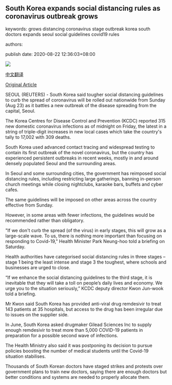 ## South Korea expands social distancing rules as coronavirus outbreak grows

keywords: grows distancing coronavirus stage outbreak korea south doctors expands seoul social guidelines covid19 rules

authors: 

publish date: 2020-08-22 12:36:03+08:00

![](https://www.straitstimes.com/sites/default/files/styles/x_large/public/articles/2020/08/22/nz_myeongdong_220869.jpg?itok=vtnydBHR)

[中文翻译](South%20Korea%20expands%20social%20distancing%20rules%20as%20coronavirus%20outbreak%20grows_zh.md)

[Original Article](https://www.straitstimes.com/asia/east-asia/south-korea-expands-social-distancing-rules-as-coronavirus-outbreak-grows)

SEOUL (REUTERS) - South Korea said tougher social distancing guidelines to curb the spread of coronavirus will be rolled out nationwide from Sunday (Aug 23) as it battles a new outbreak of the disease spreading from the capital, Seoul.

The Korea Centres for Disease Control and Prevention (KCDC) reported 315 new domestic coronavirus infections as of midnight on Friday, the latest in a string of triple-digit increases in new local cases which take the country's tally to 17,002 with 309 deaths.

South Korea used advanced contact tracing and widespread testing to contain its first outbreak of the novel coronavirus, but the country has experienced persistent outbreaks in recent weeks, mostly in and around densely populated Seoul and the surrounding areas.

In Seoul and some surrounding cities, the government has reimposed social distancing rules, including restricting large gatherings, banning in-person church meetings while closing nightclubs, karaoke bars, buffets and cyber cafes.

The same guidelines will be imposed on other areas across the country effective from Sunday.

However, in some areas with fewer infections, the guidelines would be recommended rather than obligatory.

"If we don't curb the spread (of the virus) in early stages, this will grow as a large-scale wave. To us, there is nothing more important than focusing on responding to Covid-19," Health Minister Park Neung-hoo told a briefing on Saturday.

Health authorities have categorised social distancing rules in three stages – stage 1 being the least intense and stage 3 the toughest, where schools and businesses are urged to close.

“If we enhance the social distancing guidelines to the third stage, it is inevitable that they will take a toll on people’s daily lives and economy. We urge you to the situation seriously,” KCDC deputy director Kwon Jun-wook told a briefing.

Mr Kwon said South Korea has provided anti-viral drug remdesivir to treat 143 patients at 35 hospitals, but access to the drug has been irregular due to issues on the supplier side.

In June, South Korea asked drugmaker Gilead Sciences Inc to supply enough remdesivir to treat more than 5,000 COVID-19 patients in preparation for a possible second wave of infections.

The Health Ministry also said it was postponing its decision to pursue policies boosting the number of medical students until the Covid-19 situation stabilises.

Thousands of South Korean doctors have staged strikes and protests over government plans to train new doctors, saying there are enough doctors but better conditions and systems are needed to properly allocate them.